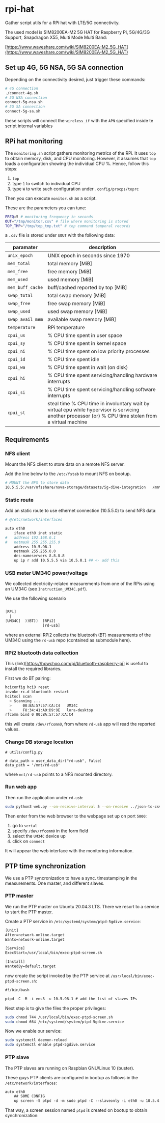 # rpi-hat
Gather script utils for a RPi hat with LTE/5G connectivity.

The used model is SIM8200EA-M2 5G HAT for Raspberry Pi, 5G/4G/3G Support, Snapdragon X55, Multi Mode Multi Band:

[https://www.waveshare.com/wiki/SIM8200EA-M2_5G_HAT](https://www.waveshare.com/wiki/SIM8200EA-M2_5G_HAT)


## Set up 4G, 5G NSA, 5G SA connection
Depending on the connectivity desired, just trigger these commands:
```bash
# 4G connection
./connect-4g.sh
# 5G NSA connection
connect-5g-nsa.sh
# 5G SA connection
connect-5g-sa.sh
```
these scripts will connect the `wireless_if` with the `APN` specified
inside te script internal variables


## RPi hat monitoring 
The `monitoring.sh` script gathers monitoring metrics of the RPi.
It uses `top` to obtain memory, disk, and CPU monitoring.
However, it assumes that `top` loads a configuration showing the individual
CPU %. Hence, follow this steps:
 1. `top`
 2. type `1` to switch to individual CPU
 3. type `W` to write such configuration under `.config/procps/toprc`

Then you can execute `monitor.sh` as a script.

These are the parameters you can tune:
```bash
FREQ=5 # monitoring frequency in seconds
OUT="/tmp/monitor.csv" # file where monitoring is stored
TOP_TMP="/tmp/top_tmp.txt" # top command temporal records
```
a `.csv` file is stored under `$OUT` with the following data:


| paramater | description |
|-----------|-------------|
| `unix_epoch` | UNIX epoch in seconds since 1970 |
| `mem_total` | total memory [MiB] |
| `mem_free` | free memory [MiB] |
| `mem_used` | used memory [MiB] |
| `mem_buff_cache` | buff/cached reported by top [MiB] |
| `swap_total` | total swap memory [MiB] |
| `swap_free` | free swap memory [MiB] |
| `swap_used` | used swap memory [MiB] |
| `swap_avail_mem` | available swap memory [MiB] |
| `temperature` | RPi temperature |
| `cpui_us` | % CPU time spent in user space |
| `cpui_sy` | % CPU time spent in kernel space |
| `cpui_ni` | % CPU time spent on low priority processes |
| `cpui_id` | % CPU time spent idle |
| `cpui_wa` | % CPU time spent in wait (on disk) |
| `cpui_hi` | % CPU time spent servicing/handling hardware interrupts |
| `cpui_si` | % CPU time spent servicing/handling software interrupts |
| `cpui_st` | steal time % CPU time in involuntary wait by virtual cpu while hypervisor is servicing another processor (or) % CPU time stolen from a virtual machine |



## Requirements

### NFS client
Mount the NFS client to store data on a remote NFS server.

Add the line below to the `/etc/fstab` to mount NFS on bootup.
```bash
# MOUNT the NFS to store data
10.5.5.5:/var/nfsshare/nova-storage/datasets/5g-dive-integration   /mnt   nfs    auto  0  0
```

### Static route
Add an static route to use ethernet connection (10.5.5.0)
to send NFS data:
```bash
# @/etc/network/interfaces

auto eth0
	iface eth0 inet static
#	address 192.168.0.1
#	netmask 255.255.255.0
	address 10.5.98.1
	netmask 255.255.0.0
	dns-nameservers 8.8.8.8
	up ip r add 10.5.5.5 via 10.5.0.1 ## <- add this

```

### USB meter UM34C power/voltage
We collected electricity-related measurements from one of the
RPis using an UM34C (see `Instruction_UM34C.pdf`).

We use the following scenario
```txt

[RPi]
  |
[UM34C]  ))BT))  [RPi2]
                 [rd-usb]
```
where an external RPi2 collects the bluetooth (BT) measurements
of the UM34C using the `rd-usb` repo (contained as submodule here).

### RPi2 bluetooth data collection
This (link)[https://howchoo.com/pi/bluetooth-raspberry-pi]
is useful to install the required libraries.

First we do BT pairing:
```bash
hciconfig hci0 reset
invoke-rc.d bluetooth restart
hcitool scan
  > Scanning ...
  >     00:BA:57:57:CA:C4	UM34C
  >     F8:34:41:A9:D9:9E	lora-desktop
rfcomm bind 0 00:BA:57:57:CA:C4
```
this will create `/dev/rfcomm0`, from where `rd-usb`
app will read the reported values.

### Change DB storage location
```python3
# utils/config.py

# data_path = user_data_dir("rd-usb", False)
data_path = '/mnt/rd-usb'
```
where `mnt/rd-usb` points to a NFS mounted directory.

### Run web app
Then run the application under `rd-usb`:
```bash
sudo python3 web.py --on-receive-interval 5 --on-receive ../json-to-csv.sh
```
Then enter from the web browser to the webpage set up on port `5000`:
 1. go to `serial`
 2. specify `/dev/rfcomm0` in the form field 
 3. select the `UM34C` device up
 4. click on `connect`

It will appear the web interface with the monitoring information.



## PTP time synchronization
We use a PTP syncronization to have a sync. timestamping
in the measurements. One master, and different slaves.

### PTP master
We run the PTP master on Ubuntu 20.04.3 LTS.
There we resort to a service to start the PTP master.

Create a PTP service in `/etc/systemd/system/ptpd-5gdive.service`:
```txt
[Unit]
After=network-online.target
Wants=network-online.target

[Service]
ExecStart=/usr/local/bin/exec-ptpd-screen.sh

[Install]
WantedBy=default.target
```
now create the script invoked by the PTP service at `/usr/local/bin/exec-ptpd-screen.sh`:
```txt
#!/bin/bash

ptpd -C -M -i ens3 -u 10.5.98.1 # add the list of slaves IPs
```

Next step is to give the files the proper privileges:
```bash
sudo chmod 744 /usr/local/bin/exec-ptpd-screen.sh
sudo chmod 664 /etc/systemd/system/ptpd-5gdive.service
```

Now we enable our service:
```bash
sudo systemctl daemon-reload
sudo systemctl enable ptpd-5gdive.service
```


### PTP slave
The PTP slaves are running on Raspbian GNU/Linux 10 (buster).

These guys PTP clients are configured in bootup as follows in the `/etc/network/interfaces`:
```txt
auto eth0
    ## SOME CONFIG
	up screen -S ptpd -d -m sudo ptpd -C --slaveonly -i eth0 -u 10.5.4.30
```

That way, a screen session named `ptpd` is created on bootup to obtain
synchronization


